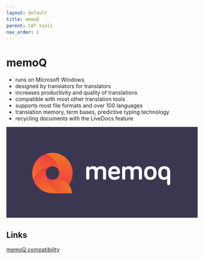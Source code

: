 ```yaml
---
layout: default
title: memoQ
parent: CAT tools
nav_order: 1
---
```


# **memoQ**

- runs on Microsoft Windows
- designed by translators for translators
- increases productivity and quality of translations
- compatible with most other translation tools
- supports most file formats and over 100 languages
- translation memory, term bases, predictive typing technology
- recycling documents with the LiveDocs feature

![](../../assets/images/memoq1.png)

## **Links**

[memoQ compatibility](https://www.memoq.com/products/memoq-translator-pro)

